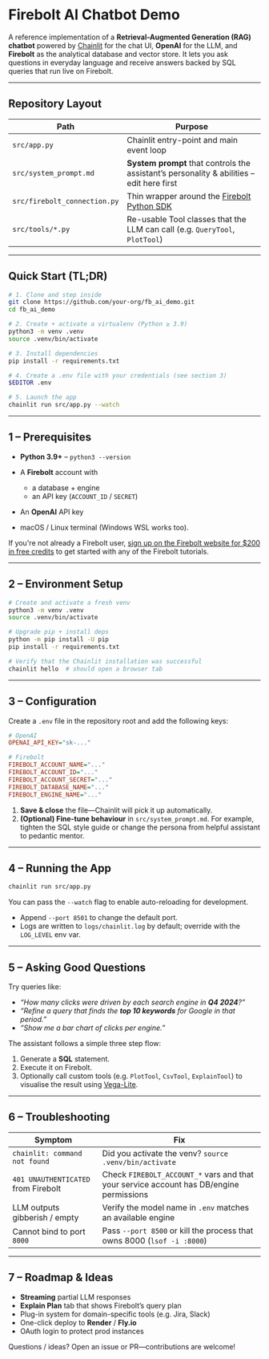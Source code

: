 # Firebolt AI Chatbot Demo

A reference implementation of a **Retrieval-Augmented Generation (RAG) chatbot** powered by [Chainlit](https://docs.chainlit.io/) for the chat UI, **OpenAI** for the LLM, and **Firebolt** as the analytical database and vector store. It lets you ask questions in everyday language and receive answers backed by SQL queries that run live on Firebolt.

---

## Repository Layout

| Path                         | Purpose                                                                                       |
| ---------------------------- | --------------------------------------------------------------------------------------------- |
| `src/app.py`                 | Chainlit entry-point and main event loop                                                      |
| `src/system_prompt.md`       | **System prompt** that controls the assistant’s personality & abilities – edit here first |
| `src/firebolt_connection.py` | Thin wrapper around the [Firebolt Python SDK](https://pypi.org/project/firebolt-sdk/)         |
| `src/tools/*.py`             | Re-usable Tool classes that the LLM can call (e.g. `QueryTool`, `PlotTool`)                   |


---

## Quick Start (TL;DR)

```bash
# 1. Clone and step inside
git clone https://github.com/your-org/fb_ai_demo.git
cd fb_ai_demo

# 2. Create + activate a virtualenv (Python ≥ 3.9)
python3 -m venv .venv
source .venv/bin/activate

# 3. Install dependencies
pip install -r requirements.txt

# 4. Create a .env file with your credentials (see section 3)
$EDITOR .env

# 5. Launch the app
chainlit run src/app.py --watch
```

---

## 1 – Prerequisites

* **Python 3.9+** – `python3 --version`
* A **Firebolt** account with

  * a database + engine
  * an API key (`ACCOUNT_ID` / `SECRET`)
* An **OpenAI** API key
* macOS / Linux terminal (Windows WSL works too).


If you're not already a Firebolt user,
[sign up on the Firebolt website for $200 in free credits](https://go.firebolt.io/signup)
to get started with any of the Firebolt tutorials.


---

## 2 – Environment Setup

```bash
# Create and activate a fresh venv
python3 -m venv .venv
source .venv/bin/activate

# Upgrade pip + install deps
python -m pip install -U pip
pip install -r requirements.txt

# Verify that the Chainlit installation was successful
chainlit hello  # should open a browser tab
```

---

## 3 – Configuration

Create a `.env` file in the repository root and add the following keys:

```ini
# OpenAI
OPENAI_API_KEY="sk-..."

# Firebolt
FIREBOLT_ACCOUNT_NAME="..."
FIREBOLT_ACCOUNT_ID="..."
FIREBOLT_ACCOUNT_SECRET="..."
FIREBOLT_DATABASE_NAME="..."
FIREBOLT_ENGINE_NAME="..."
```

1. **Save & close** the file—Chainlit will pick it up automatically.
2. **(Optional) Fine-tune behaviour** in `src/system_prompt.md`. For example, tighten the SQL style guide or change the persona from helpful assistant to pedantic mentor.


---

## 4 – Running the App

```bash
chainlit run src/app.py
```
You can pass the `--watch` flag to enable auto-reloading for development.

* Append `--port 8501` to change the default port.
* Logs are written to `logs/chainlit.log` by default; override with the `LOG_LEVEL` env var.

---

## 5 – Asking Good Questions

Try queries like:

* *“How many clicks were driven by each search engine in **Q4 2024**?”*
* *“Refine a query that finds the **top 10 keywords** for Google in that period.”*
* *“Show me a bar chart of clicks per engine.”*

The assistant follows a simple three step flow:

1. Generate a **SQL** statement.
2. Execute it on Firebolt.
3. Optionally call custom tools (e.g. `PlotTool`, `CsvTool`, `ExplainTool`) to visualise the result using [Vega-Lite](https://vega.github.io/vega-lite/).

---


## 6 – Troubleshooting

| Symptom                             | Fix                                                                                     |
| ----------------------------------- | --------------------------------------------------------------------------------------- |
| `chainlit: command not found`       | Did you activate the venv? `source .venv/bin/activate`                                  |
| `401 UNAUTHENTICATED` from Firebolt | Check `FIREBOLT_ACCOUNT_*` vars and that your service account has DB/engine permissions |
| LLM outputs gibberish / empty       | Verify the model name in `.env` matches an available engine                             |
| Cannot bind to port `8000`          | Pass `--port 8500` or kill the process that owns 8000 (`lsof -i :8000`)                 |

---

## 7 – Roadmap & Ideas

* **Streaming** partial LLM responses
* **Explain Plan** tab that shows Firebolt’s query plan
* Plug-in system for domain-specific tools (e.g. Jira, Slack)
* One-click deploy to **Render** / **Fly.io**
* OAuth login to protect prod instances

Questions / ideas? Open an issue or PR—contributions are welcome!
